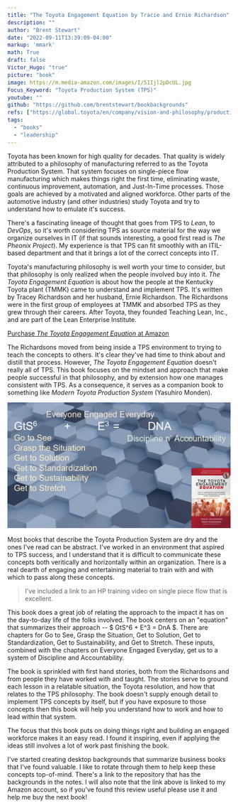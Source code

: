 ```yaml
---
title: "The Toyota Engagement Equation by Tracie and Ernie Richardson"
description: ""
author: "Brent Stewart"
date: "2022-09-11T13:39:09-04:00"
markup: 'mmark'
math: True
draft: false
Victor_Hugo: "true"
picture: "book"
image: https://m.media-amazon.com/images/I/51Ijl2pDcUL.jpg
Focus_Keyword: "Toyota Production System (TPS)"
youtube: ""
github: "https://github.com/brentstewart/bookbackgrounds"
refs: ["https://global.toyota/en/company/vision-and-philosophy/production-system/","https://www.youtube.com/watch?v=yZDRB_z51MQ"]
tags:
  - "books"
  - "leadership"
---
```

Toyota has been known for high quality for decades.  That quality is widely attributed to a philosophy of manufacturing referred to as the Toyota Production System.  That system focuses on single-piece flow manufacturing which makes things right the first time, eliminating waste, continuous improvement, automation, and Just-In-Time processes.  Those goals are achieved by a motivated and aligned workforce.  Other parts of the automotive industry (and other industries) study Toyota and try to understand how to emulate it's success.

There's a fascinating lineage of thought that goes from TPS to _Lean_, to _DevOps_, so it's worth considering TPS as source material for the way we organize ourselves in IT (if that sounds interesting, a good first read is _The Pheonix Project_).  My experience is that TPS can fit smoothly with an ITIL-based department and that it brings a lot of the correct concepts into IT.

Toyota's manufacturing philosophy is well worth your time to consider, but that philosophy is only realized when the people involved buy into it.  _The Toyota Engagement Equation_ is about how the people at the Kentucky Toyota plant (TMMK) came to understand and implement TPS. It's written by Tracey Richardson and her husband, Ernie Richardson.  The Richardsons were in the first group of employees at TMMK and absorbed TPS as they grew through their careers.  After Toyota, they founded Teaching Lean, Inc., and are part of the Lean Enterprise Institute.

[Purchase _The Toyota Engagement Equation_ at Amazon](https://amzn.to/3BxPg4Y)

The Richardsons moved from being inside a TPS environment to trying to teach the concepts to others.  It's clear they've had time to think about and distill that process.  However, _The Toyota Engagement Equation_ doesn't really all of TPS.  This book focuses on the mindset and approach that make people successful in that philosophy, and by extension how one manages consistent with TPS.  As a consequence, it serves as a companion book to something like _Modern Toyota Production System_ (Yasuhiro Monden).

![Desktop background for TEE](https://github.com/brentstewart/bookbackgrounds/blob/main/Toyota%20Engagement%20Equation.png?raw=true#floatright)

Most books that describe the Toyota Production System are dry and the ones I've read can be abstract.  I've worked in an environment that aspired to TPS success, and I understand that it is difficult to communicate these concepts both veritically and horizontally within an organization.  There is a real dearth of engaging and entertaining material to train with and with which to pass along these concepts.

> I've included a link to an HP training video on single piece flow that is excellent.

This book does a great job of relating the approach to the impact it has on the day-to-day life of the folks involved.  The book centers on an "equation" that summarizes their approach -- $ GtS^6 + E^3 = DnA $.  There are chapters for Go to See, Grasp the Situation, Get to Solution, Get to Standardization, Get to Sustainability, and Get to Stretch.  These inputs, combined with the chapters on Everyone Engaged Everyday, get us to a system of Discipline and Accountability.

The book is sprinkled with first hand stories, both from the Richardsons and from people they have worked with and taught.  The stories serve to ground each lesson in a relatable situation, the Toyota resolution, and how that relates to the TPS philosophy.  The book doesn't supply enough detail to implement TPS concepts by itself, but if you have exposure to those concepts then this book will help you understand how to work and how to lead within that system.

The focus that this book puts on doing things right and building an engaged workforce makes it an easy read.  I found it inspiring, even if applying the ideas still involves a lot of work past finishing the book.

I've started creating desktop backgrounds that summarize business books that I've found valuable.  I like to rotate through them to help keep these concepts top-of-mind.  There's a link to the repository that has the backgrounds in the notes.  I will also note that the link above is linked to my Amazon account, so if you've found this review useful please use it and help me buy the next book!